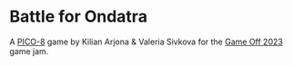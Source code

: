# Battle for Ondatra

A [PICO-8](https://www.lexaloffle.com/pico-8.php) game by Kilian Arjona & Valeria Sivkova for the [Game Off 2023](https://itch.io/jam/game-off-2023) game jam.
